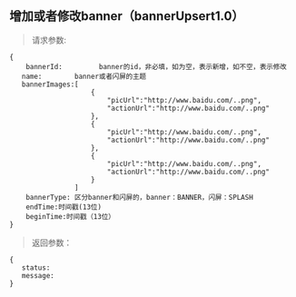 增加或者修改banner（bannerUpsert1.0）
-----------------------------
>请求参数:

    {
        bannerId:         banner的id，非必填，如为空，表示新增，如不空，表示修改
       name:        banner或者闪屏的主题
       bannerImages:[
                        {
                            "picUrl":"http://www.baidu.com/..png",
                            "actionUrl":"http://www.baidu.com/..png"
                        },
                        {
                            "picUrl":"http://www.baidu.com/..png",
                            "actionUrl":"http://www.baidu.com/..png"
                        },
                        {
                            "picUrl":"http://www.baidu.com/..png",
                            "actionUrl":"http://www.baidu.com/..png"
                        }
                    ]
        bannerType: 区分banner和闪屏的，banner：BANNER，闪屏：SPLASH
        endTime:时间戳(13位)
        beginTime:时间戳（13位）
    }

>返回参数：

	{
       status:
       message:
	}
